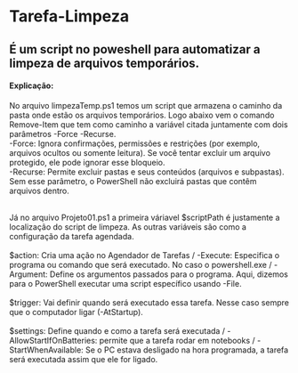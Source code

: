 # Tarefa-Limpeza
É um script no poweshell para automatizar a limpeza de arquivos temporários.
---
#### Explicação:
No arquivo limpezaTemp.ps1 temos um script que armazena o caminho da pasta onde estão os arquivos temporários. Logo abaixo vem o comando Remove-Item que tem como caminho a variável citada juntamente com dois parâmetros -Force -Recurse. <br>
-Force: Ignora confirmações, permissões e restrições (por exemplo, arquivos ocultos ou somente leitura). Se você tentar excluir um arquivo protegido, ele pode ignorar esse bloqueio.<br>
-Recurse: Permite excluir pastas e seus conteúdos (arquivos e subpastas). Sem esse parâmetro, o PowerShell não excluirá pastas que contêm arquivos dentro.<br><br>

Já no arquivo Projeto01.ps1 a primeira váriavel $scriptPath é justamente a localização do script de limpeza. As outras variáveis são como a configuração da tarefa agendada.<br><br>
$action: Cria uma ação no Agendador de Tarefas / -Execute: Especifica o programa ou comando que será executado. No caso o powershell.exe / -Argument: Define os argumentos passados para o programa. Aqui, dizemos para o PowerShell executar uma script específico usando -File.<br><br>
$trigger: Vai definir quando será executado essa tarefa. Nesse caso sempre que o computador ligar (-AtStartup).<br><br>
$settings: Define quando e como a tarefa será executada / -AllowStartIfOnBatteries: permite que a tarefa rodar em notebooks / -StartWhenAvailable: Se o PC estava desligado na hora programada, a tarefa será executada assim que ele for ligado.

